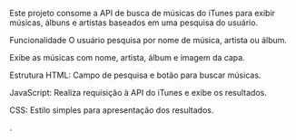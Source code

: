Este projeto consome a API de busca de músicas do iTunes para exibir músicas, álbuns e artistas baseados em uma pesquisa do usuário.

Funcionalidade
O usuário pesquisa por nome de música, artista ou álbum.

Exibe as músicas com nome, artista, álbum e imagem da capa.

Estrutura
HTML: Campo de pesquisa e botão para buscar músicas.

JavaScript: Realiza requisição à API do iTunes e exibe os resultados.

CSS: Estilo simples para apresentação dos resultados.

.

